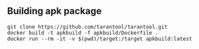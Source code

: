 Building apk package
---

```
git clone https://github.com/tarantool/tarantool.git
docker build -t apkbuild -f apkbuild/Dockerfile .
docker run --rm -it -v $(pwd)/target:/target apkbuild:latest
```
